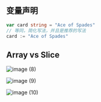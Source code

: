## 变量声明

```go
var card string = "Ace of Spades"
// 等同，简化写法，并且是推荐的写法
card := "Ace of Spades"
```



## Array vs Slice

![image (8)](https://gitee.com/q10viking/PictureRepos/raw/master/images//202112072021734.jpg)

![image (9)](https://gitee.com/q10viking/PictureRepos/raw/master/images//202112072023426.jpg)

![image (10)](https://gitee.com/q10viking/PictureRepos/raw/master/images//202112072029315.jpg)